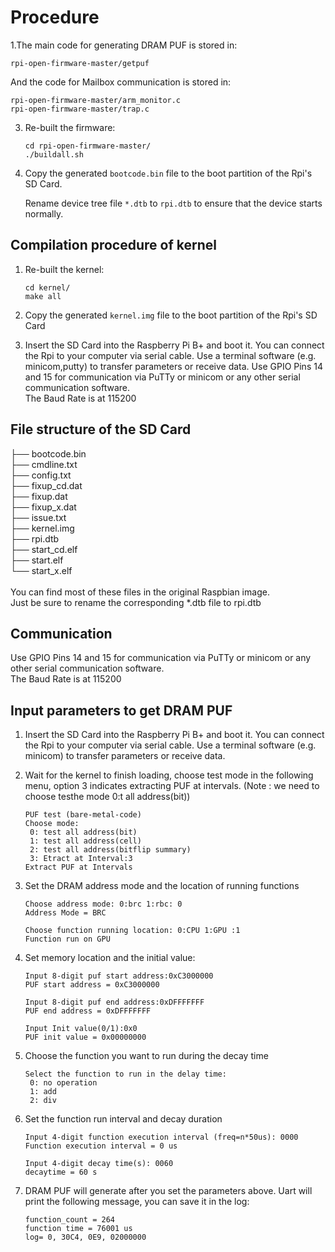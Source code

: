 # Procedure
1.The main code for generating DRAM PUF is stored in: 

   ```shell
   rpi-open-firmware-master/getpuf
   ```

   And the code for Mailbox communication is stored in:

   ```shell
   rpi-open-firmware-master/arm_monitor.c
   rpi-open-firmware-master/trap.c
   ```

3. Re-built the firmware:

   ```shell
   cd rpi-open-firmware-master/
   ./buildall.sh
   ```

4. Copy the generated `bootcode.bin` file to the boot partition of the Rpi's SD Card.

   Rename device tree file `*.dtb` to `rpi.dtb` to ensure that the device starts normally.

## Compilation procedure of kernel

1. Re-built the kernel:

   ```shell
   cd kernel/
   make all
   ```

2. Copy the generated `kernel.img` file to the boot partition of the Rpi's SD Card
 
3. Insert the SD Card into the Raspberry Pi B+ and boot it. You can connect the Rpi to your computer via serial cable. 
   Use a terminal software (e.g. minicom,putty) to transfer parameters or receive data.
   Use GPIO Pins 14 and 15 for communication via PuTTy or minicom or any other serial communication software.<br>
The Baud Rate is at 115200<br>

## File structure of the SD Card

├── bootcode.bin<br>
├── cmdline.txt<br>
├── config.txt<br>
├── fixup_cd.dat<br>
├── fixup.dat<br>
├── fixup_x.dat<br>
├── issue.txt<br>
├── kernel.img<br>
├── rpi.dtb<br>
├── start_cd.elf<br>
├── start.elf<br>
└── start_x.elf<br>
<br>
You can find most of these files in the original Raspbian image.<br>
Just be sure to rename the corresponding *.dtb file to rpi.dtb

## Communication

Use GPIO Pins 14 and 15 for communication via PuTTy or minicom or any other serial communication software.<br>
The Baud Rate is at 115200<br>

## Input parameters to get DRAM PUF

1. Insert the SD Card into the Raspberry Pi B+ and boot it. You can connect the Rpi to your computer via serial cable. Use a terminal software (e.g. minicom) to transfer parameters or receive data.

2. Wait for the kernel to finish loading, choose test mode in the following menu, option 3 indicates extracting PUF at intervals. (Note : we need to choose  testhe mode 0:t all address(bit))

   ```
   PUF test (bare-metal-code)
   Choose mode:
    0: test all address(bit)
    1: test all address(cell)
    2: test all address(bitflip summary)
    3: Etract at Interval:3
   Extract PUF at Intervals
   ```

3. Set the DRAM address mode and the location of running functions

   ```
   Choose address mode: 0:brc 1:rbc: 0
   Address Mode = BRC
   
   Choose function running location: 0:CPU 1:GPU :1
   Function run on GPU
   ```

4. Set memory location and the initial value:

   ```
   Input 8-digit puf start address:0xC3000000
   PUF start address = 0xC3000000
   
   Input 8-digit puf end address:0xDFFFFFFF
   PUF end address = 0xDFFFFFFF
   
   Input Init value(0/1):0x0
   PUF init value = 0x00000000
   ```

5. Choose the function you want to run during the decay time

   ```
   Select the function to run in the delay time:
    0: no operation
    1: add
    2: div
   ```

6. Set the function run interval and decay duration

   ```
   Input 4-digit function execution interval (freq=n*50us): 0000
   Function execution interval = 0 us
   
   Input 4-digit decay time(s): 0060
   decaytime = 60 s
   ```

7. DRAM PUF will generate after you set the parameters above. Uart will print the following message, you can save it in the log:

   ```
   function_count = 264
   function time = 76001 us
   log= 0, 30C4, 0E9, 02000000
